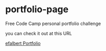 # portfolio-page
Free Code Camp personal portfolio challenge

you can check it out at this URL

[efalbert Portfolio](https://efalbert.github.io/portfolio-page)
